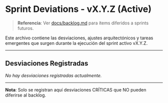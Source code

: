 ﻿# Sprint Deviations - vX.Y.Z (Active)

> **Referencia**: Ver [docs/backlog.md](backlog.md) para ítems diferidos a sprints futuros.

Este archivo contiene las desviaciones, ajustes arquitectónicos y tareas emergentes que surgen durante la ejecución del sprint activo vX.Y.Z.

---

## Desviaciones Registradas

*No hay desviaciones registradas actualmente.*

---

**Nota**: Solo se registran aquí desviaciones CRÍTICAS que NO pueden diferirse al backlog.
